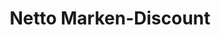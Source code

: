 ---
title: "Netto Marken-Discount"
url: /leverkusen/netto-marken-discount-kalkstrasse/
shop: Supermarkt
---